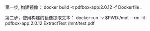 
第一步, 构建镜像：
docker build -t pdfbox-app:2.0.12 -f Dockerfile  .

第二步，使用构建的镜像提取文本：
docker run -v $PWD:/mnt --rm -it pdfbox-app:2.0.12 ExtractText /mnt/test.pdf

